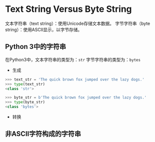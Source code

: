 # Text String Versus Byte String

文本字符串（text string）：使用Unicode存储文本数据。
字节字符串（byte string）：使用ASCII显示，以字节存储。

## Python 3中的字符串

在Python3中，文本字符串的类型为：`str` 字节字符串的类型为：`bytes`

- 生成

```python
>>> text_str = 'The quick brown fox jumped over the lazy dogs.'
>>> type(text_str)
<class 'str'>
```

```python
>>> byte_str = b'The quick brown fox jumped over the lazy dogs.'
>>> type(byte_str)
<class 'bytes'>
```

- 转换

## 非ASCII字符构成的字符串